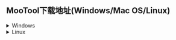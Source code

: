 ## MooTool下载地址(Windows/Mac OS/Linux)  

<details>
<summary>Windows</summary>

[MooTool-v1.0.0-x64-Setup.exe](http://download.zhoubochina.com/moo/exe/MooTool-v1.0.0-x64-Setup.exe)  

</details>

<details>
<summary>Linux</summary>

[v1.0.0.zip](http://download.zhoubochina.com/moo/linux/MooTool-1.0.0.zip)  

</details>
